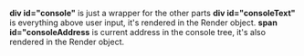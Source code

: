 **div id="console"** is just a wrapper for the other parts
**div id="consoleText"** is everything above user input, it's rendered in the Render object.
**span id="consoleAddress** is current address in the console tree, it's also rendered in the Render object.
